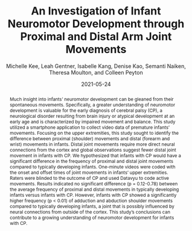 ---    
author: Michelle Kee, Leah Gentner, Isabelle Kang, Denise Kao, Semanti Naiken, Theresa Moulton, and Colleen Peyton
title: An Investigation of Infant Neuromotor Development through Proximal and Distal Arm Joint Movements
date: 2021-05-24
abstract: Much insight into infants’ neuromotor development can be gleaned from their spontaneous movements. Specifically, a greater understanding of neuromotor development is valuable for the early diagnosis of cerebral palsy (CP), a neurological disorder resulting from brain injury or atypical development at an early age and is characterized by impaired movement and balance. This study utilized a smartphone application to collect video data of premature infants’ movements. Focusing on the upper extremities, this study sought to identify the difference between proximal (shoulder) movements and distal (forearm and wrist) movements in infants. Distal joint movements require more direct neural connections from the cortex and global observations suggest fewer distal joint movement in infants with CP. We hypothesized that infants with CP would have a significant difference in the frequency of proximal and distal joint movements compared to typically developing infants. One-minute videos were coded with the onset and offset times of joint movements in infants’ upper extremities. Raters were blinded to the outcome of CP and used Datavyu to code active movements. Results indicated no significant difference (p = 0.12-0.78) between the average frequency of proximal and distal movements in typically developing infants versus infants with CP. However, infants with CP showed a significantly higher frequency (p < 0.01) of adduction and abduction shoulder movements compared to typically developing infants, a joint that is possibly influenced by neural connections from outside of the cortex. This study’s conclusions can contribute to a growing understanding of neuromotor development for infants with CP. 
major: Neuroscience
senior_thesis: no
our_funding: yes
faculty_advisor: Colleen Peyton and Theresa Moulton
college: "Weinberg College of Arts and Sciences"
subject: "Life Sciences"
doi: 10.21985/n2-139y-1w55
---
